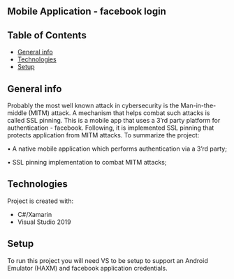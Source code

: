 ## Mobile Application - facebook login

## Table of Contents
* [General info](#general-info)
* [Technologies](#technologies)
* [Setup](#setup)
## General info
Probably the most well known attack in cybersecurity is the Man-in-the-middle (MITM) attack. A mechanism that helps combat such attacks is called SSL pinning.  This is a mobile app 
that uses a 3’rd party platform for authentication - facebook. Following, it is implemented SSL pinning that protects application from MITM attacks. To summarize the project:

• A native mobile application which performs authentication via a 3’rd party;

• SSL pinning implementation to combat MITM attacks;

## Technologies
Project is created with:
* C#/Xamarin
* Visual Studio 2019
## Setup
To run this project you will need VS to be setup to support an Android Emulator (HAXM) and facebook application credentials.

